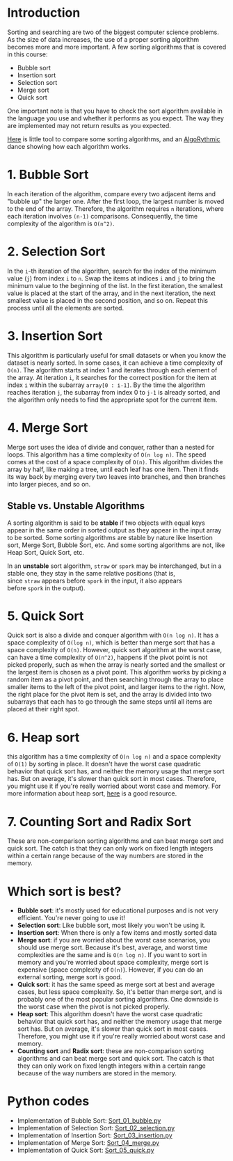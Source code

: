 # Introduction

Sorting and searching are two of the biggest computer science problems. As the size of data increases, the use of a proper sorting algorithm becomes more and more important. A few sorting algorithms that is covered in this course:
- Bubble sort
- Insertion sort
- Selection sort
- Merge sort
- Quick sort

One important note is that you have to check the sort algorithm available in the language you use and whether it performs as you expect. The way they are implemented may not return results as you expected. 

[Here](https://www.toptal.com/developers/sorting-algorithms) is little tool to compare some sorting algorithms, and an [AlgoRythmic](https://www.youtube.com/user/AlgoRythmics/videos) dance showing how each algorithm works.

# 1. Bubble Sort

In each iteration of the algorithm, compare every two adjacent items and "bubble up" the larger one. After the first loop, the largest number is moved to the end of the array. Therefore, the algorithm requires `n` iterations, where each iteration involves `(n-1)` comparisons. Consequently, the time complexity of the algorithm is `O(n^2)`.

# 2. Selection Sort

In the `i`-th iteration of the algorithm, search for the index of the minimum value (`j`) from index `i` to `n`. Swap the items at indices `i` and `j` to bring the minimum value to the beginning of the list. In the first iteration, the smallest value is placed at the start of the array, and in the next iteration, the next smallest value is placed in the second position, and so on. Repeat this process until all the elements are sorted.

# 3. Insertion Sort

This algorithm is particularly useful for small datasets or when you know the dataset is nearly sorted. In some cases, it can achieve a time complexity of `O(n)`. The algorithm starts at index 1 and iterates through each element of the array. At iteration `i`, it searches for the correct position for the item at index `i` within the subarray `array[0 : i-1]`. By the time the algorithm reaches iteration `j`, the subarray from index 0 to `j-1` is already sorted, and the algorithm only needs to find the appropriate spot for the current item.

# 4. Merge Sort

Merge sort uses the idea of divide and conquer, rather than a nested for loops. This algorithm has a time complexity of `O(n log n)`. The speed comes at the cost of a space complexity of `O(n)`. This algorithm divides the array by half, like making a tree, until each leaf has one item. Then it finds its way back by merging every two leaves into branches, and then branches into larger pieces, and so on.

## Stable vs. Unstable Algorithms

A sorting algorithm is said to be **stable** if two objects with equal keys appear in the same order in sorted output as they appear in the input array to be sorted. Some sorting algorithms are stable by nature like Insertion sort, Merge Sort, Bubble Sort, etc. And some sorting algorithms are not, like Heap Sort, Quick Sort, etc.

In an **unstable** sort algorithm, `straw` or `spork` may be interchanged, but in a stable one, they stay in the same relative positions (that is, since `straw` appears before `spork` in the input, it also appears before `spork` in the output).

# 5. Quick Sort

Quick sort is also a divide and conquer algorithm with `O(n log n)`. It has a space complexity of `O(log n)`, which is better than merge sort that has a space complexity of `O(n)`. However, quick sort algorithm at the worst case, can have a time complexity of `O(n^2)`, happens if the pivot point is not picked properly, such as when the array is nearly sorted and the smallest or the largest item is chosen as a pivot point. This algorithm works by picking a random item as a pivot point, and then searching through the array to place smaller items to the left of the pivot point, and larger items to the right. Now, the right place for the pivot item is set, and the array is divided into two subarrays that each has to go through the same steps until all items are placed at their right spot. 

# 6. Heap sort

 this algorithm has a time complexity of `O(n log n)` and a space complexity of `O(1)` by sorting in place. It doesn't have the worst case quadratic behavior that quick sort has, and neither the memory usage that merge sort has. But on average, it's slower than quick sort in most cases. Therefore, you might use it if you're really worried about worst case and memory. For more information about heap sort, [here](https://brilliant.org/wiki/heap-sort/) is a good resource.

# 7.  Counting Sort and Radix Sort

These are non-comparison sorting algorithms and can beat merge sort and quick sort. The catch is that they can only work on fixed length integers within a certain range because of the way numbers are stored in the memory.

# Which sort is best?

- **Bubble sort**: it's mostly used for educational purposes and is not very efficient. You're never going to use it! 
- **Selection sort**: Like bubble sort, most likely you won't be using it.
- **Insertion sort**: When there is only a few items and mostly sorted data
- **Merge sort**: if you are worried about the worst case scenarios, you should use merge sort. Because it's best, average, and worst time complexities are the same and is `O(n log n)`. If you want to sort in memory and you're worried about space complexity, merge sort is expensive (space complexity of `O(n)`). However, if you can do an external sorting, merge sort is good. 
- **Quick sort**: it has the same speed as merge sort at best and average cases, but less space complexity. So, it's better than merge sort, and is probably one of the most popular sorting algorithms. One downside is the worst case when the pivot is not picked properly. 
- **Heap sort**: This algorithm doesn't have the worst case quadratic behavior that quick sort has, and neither the memory usage that merge sort has. But on average, it's slower than quick sort in most cases. Therefore, you might use it if you're really worried about worst case and memory. 
- **Counting sort** and **Radix sort**: these are non-comparison sorting algorithms and can beat merge sort and quick sort. The catch is that they can only work on fixed length integers within a certain range because of the way numbers are stored in the memory.

# Python codes

- Implementation of Bubble Sort: [Sort_01_bubble.py](./Sort_01_bubble.py)
- Implementation of Selection Sort: [Sort_02_selection.py](./Sort_02_selection.py)
- Implementation of Insertion Sort: [Sort_03_insertion.py](./Sort_03_insertion.py)
- Implementation of Merge Sort: [Sort_04_merge.py](./Sort_04_merge.py)
- Implementation of Quick Sort: [Sort_05_quick.py](./Sort_05_quick.py)


